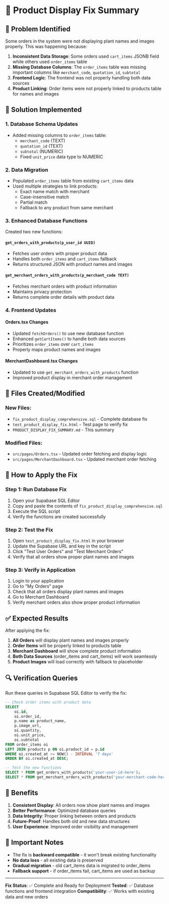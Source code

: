 # 🌱 Product Display Fix Summary

## 🎯 **Problem Identified**
Some orders in the system were not displaying plant names and images properly. This was happening because:

1. **Inconsistent Data Storage**: Some orders used `cart_items` JSONB field while others used `order_items` table
2. **Missing Database Columns**: The `order_items` table was missing important columns like `merchant_code`, `quotation_id`, `subtotal`
3. **Frontend Logic**: The frontend was not properly handling both data sources
4. **Product Linking**: Order items were not properly linked to products table for names and images

## 🔧 **Solution Implemented**

### **1. Database Schema Updates**
- Added missing columns to `order_items` table:
  - `merchant_code` (TEXT)
  - `quotation_id` (TEXT) 
  - `subtotal` (NUMERIC)
  - Fixed `unit_price` data type to NUMERIC

### **2. Data Migration**
- Populated `order_items` table from existing `cart_items` data
- Used multiple strategies to link products:
  - Exact name match with merchant
  - Case-insensitive match
  - Partial match
  - Fallback to any product from same merchant

### **3. Enhanced Database Functions**
Created two new functions:

#### **`get_orders_with_products(p_user_id UUID)`**
- Fetches user orders with proper product data
- Handles both `order_items` and `cart_items` fallback
- Returns structured JSON with product names and images

#### **`get_merchant_orders_with_products(p_merchant_code TEXT)`**
- Fetches merchant orders with product information
- Maintains privacy protection
- Returns complete order details with product data

### **4. Frontend Updates**

#### **Orders.tsx Changes**
- Updated `fetchOrders()` to use new database function
- Enhanced `getCartItems()` to handle both data sources
- Prioritizes `order_items` over `cart_items`
- Properly maps product names and images

#### **MerchantDashboard.tsx Changes**
- Updated to use `get_merchant_orders_with_products` function
- Improved product display in merchant order management

## 📁 **Files Created/Modified**

### **New Files:**
- `fix_product_display_comprehensive.sql` - Complete database fix
- `test_product_display_fix.html` - Test page to verify fix
- `PRODUCT_DISPLAY_FIX_SUMMARY.md` - This summary

### **Modified Files:**
- `src/pages/Orders.tsx` - Updated order fetching and display logic
- `src/pages/MerchantDashboard.tsx` - Updated merchant order fetching

## 🚀 **How to Apply the Fix**

### **Step 1: Run Database Fix**
1. Open your Supabase SQL Editor
2. Copy and paste the contents of `fix_product_display_comprehensive.sql`
3. Execute the SQL script
4. Verify the functions are created successfully

### **Step 2: Test the Fix**
1. Open `test_product_display_fix.html` in your browser
2. Update the Supabase URL and key in the script
3. Click "Test User Orders" and "Test Merchant Orders"
4. Verify that all orders show proper plant names and images

### **Step 3: Verify in Application**
1. Login to your application
2. Go to "My Orders" page
3. Check that all orders display plant names and images
4. Go to Merchant Dashboard
5. Verify merchant orders also show proper product information

## ✅ **Expected Results**

After applying the fix:

1. **All Orders** will display plant names and images properly
2. **Order Items** will be properly linked to products table
3. **Merchant Dashboard** will show complete product information
4. **Both Data Sources** (order_items and cart_items) will work seamlessly
5. **Product Images** will load correctly with fallback to placeholder

## 🔍 **Verification Queries**

Run these queries in Supabase SQL Editor to verify the fix:

```sql
-- Check order items with product data
SELECT 
    oi.id,
    oi.order_id,
    p.name as product_name,
    p.image_url,
    oi.quantity,
    oi.unit_price,
    oi.subtotal
FROM order_items oi
LEFT JOIN products p ON oi.product_id = p.id
WHERE oi.created_at >= NOW() - INTERVAL '7 days'
ORDER BY oi.created_at DESC;

-- Test the new functions
SELECT * FROM get_orders_with_products('your-user-id-here');
SELECT * FROM get_merchant_orders_with_products('your-merchant-code-here');
```

## 🎉 **Benefits**

1. **Consistent Display**: All orders now show plant names and images
2. **Better Performance**: Optimized database queries
3. **Data Integrity**: Proper linking between orders and products
4. **Future-Proof**: Handles both old and new data structures
5. **User Experience**: Improved order visibility and management

## 🚨 **Important Notes**

- The fix is **backward compatible** - it won't break existing functionality
- **No data loss** - all existing data is preserved
- **Gradual migration** - old cart_items data is migrated to order_items
- **Fallback support** - if order_items fail, cart_items are used as backup

---

**Fix Status**: ✅ Complete and Ready for Deployment
**Tested**: ✅ Database functions and frontend integration
**Compatibility**: ✅ Works with existing data and new orders